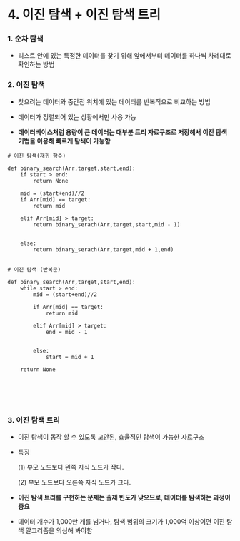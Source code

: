 # 4. 이진 탐색 + 이진 탐색 트리

### 1. 순차 탐색

- 리스트 안에 있는 특정한 데이터를 찾기 위해 앞에서부터 데이터를 하나씩 차례대로 확인하는 방법



### 2. 이진 탐색

- 찾으려는 데이터와 중간점 위치에 있는 데이터를 반복적으로 비교하는 방법

- 데이터가 정렬되어 있는 상황에서만 사용 가능

- **데이터베이스처럼 용량이 큰 데이터는 대부분 트리 자료구조로 저장해서 이진 탐색 기법을 이용해 빠르게 탐색이 가능함**

```
# 이진 탐색(재귀 함수)

def binary_search(Arr,target,start,end):
    if start > end:
        return None

    mid = (start+end)//2
    if Arr[mid] == target:
        return mid
    
    elif Arr[mid] > target:
        return binary_serach(Arr,target,start,mid - 1)        

    
    else:
        return binary_serach(Arr,target,mid + 1,end)


```

```
# 이진 탐색 (반복문)

def binary_search(Arr,target,start,end):
    while start > end:
        mid = (start+end)//2
        
        if Arr[mid] == target:
            return mid
    
        elif Arr[mid] > target:
            end = mid - 1

    
        else:
            start = mid + 1
    
    return None
      





```

### 3. 이진 탐색 트리

- 이진 탐색이 동작 할 수 있도록 고안된, 효율적인 탐색이 가능한 자료구조

- 특징
  
  (1) 부모 노드보다 왼쪽 자식 노드가 작다.
  
  (2) 부모 노드보다 오른쪽 자식 노드가 크다.

- **이진 탐색 트리를 구현하는 문제는 출제 빈도가 낮으므로, 데이터를 탐색하는 과정이 중요**

- 데이터 개수가 1,000만 개를 넘거나, 탐색 범위의 크기가 1,000억 이상이면 이진 탐색 알고리즘을 의심해 봐야함


